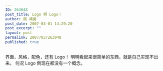 ```yaml
---
ID: 263048
post_title: Logo 啊 Logo！
author: 南 靖男
post_date: 2007-03-01 14:29:20
post_excerpt: ""
layout: post
permalink: 2007/03/263048
published: true
---
```

界面，风格，配色，还有 Logo！
明明看起来很简单的东西，就是自己实现不出来。
何况 Logo 倒现在都没有一个概念。
